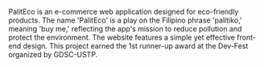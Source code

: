 PalitEco is an e-commerce web application designed for eco-friendly products. The name 'PalitEco' is a play on the Filipino phrase 'palitiko,' meaning 'buy me,' reflecting the app's mission to reduce pollution and protect the environment. The website features a simple yet effective front-end design. This project earned the 1st runner-up award at the Dev-Fest organized by GDSC-USTP.
